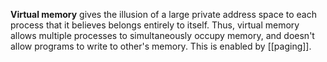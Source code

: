 **Virtual memory** gives the illusion of a large private address space to each process that it believes belongs entirely to itself. Thus, virtual memory allows multiple processes to simultaneously occupy memory, and doesn't allow programs to write to other's memory. This is enabled by [[paging]].